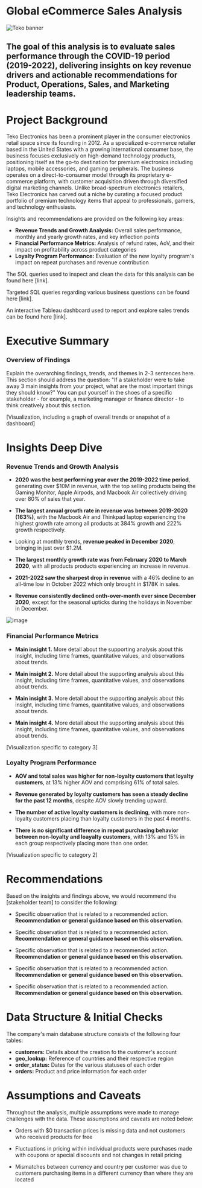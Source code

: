 # Global eCommerce Sales Analysis
![Teko banner](https://github.com/user-attachments/assets/b9f654a0-9afe-4bce-b032-97aaec142bf2)

## The goal of this analysis is to evaluate sales performance through the COVID-19 period (2019-2022), delivering insights on key revenue drivers and actionable recommendations for Product, Operations, Sales, and Marketing leadership teams.


# Project Background
Teko Electronics has been a prominent player in the consumer electronics retail space since its founding in 2012. As a specialized e-commerce retailer based in the United States with a growing international consumer base, the business focuses exclusively on high-demand technology products, positioning itself as the go-to destination for premium electronics including laptops, mobile accessories, and gaming peripherals.
The business operates on a direct-to-consumer model through its proprietary e-commerce platform, with customer acquisition driven through diversified digital marketing channels. Unlike broad-spectrum electronics retailers, Teko Electronics has carved out a niche by curating a focused product portfolio of premium technology items that appeal to professionals, gamers, and technology enthusiasts.

Insights and recommendations are provided on the following key areas:

- **Revenue Trends and Growth Analysis:** Overall sales performance, monthly and yearly growth rates, and key inflection points
- **Financial Performance Metrics:** Analysis of refund rates, AoV, and their impact on profitability across product categories
- **Loyalty Program Performance:** Evaluation of the new loyalty program's impact on repeat purchases and revenue contribution

The SQL queries used to inspect and clean the data for this analysis can be found here [link].

Targeted SQL queries regarding various business questions can be found here [link].

An interactive Tableau dashboard used to report and explore sales trends can be found here [link].


# Executive Summary

### Overview of Findings

Explain the overarching findings, trends, and themes in 2-3 sentences here. This section should address the question: "If a stakeholder were to take away 3 main insights from your project, what are the most important things they should know?" You can put yourself in the shoes of a specific stakeholder - for example, a marketing manager or finance director - to think creatively about this section.

[Visualization, including a graph of overall trends or snapshot of a dashboard]


# Insights Deep Dive
### Revenue Trends and Growth Analysis
  
* **2020 was the best performing year over the 2019-2022 time period**, generating over $10M in revenue, with the top selling products being the Gaming Monitor, Apple Airpods, and Macbook Air collectively driving over 80% of sales that year.
  
* **The largest annual growth rate in revenue was between 2019-2020 (163%)**, with the Macbook Air and Thinkpad laptop experiencing the highest growth rate among all products at 384% growth and 222% growth respectively.

* Looking at monthly trends, **revenue peaked in December 2020**, bringing in just over $1.2M.
  
* **The largest monthly growth rate was from February 2020 to March 2020**, with all products products experiencing an increase in revenue.

* **2021-2022 saw the sharpest drop in revenue** with a 46% decline to an all-time low in October 2022 which only brought in $178K in sales.

* **Revenue consistently declined onth-over-month ever since December 2020**, except for the seasonal upticks during the holidays in November in December.

![image](https://github.com/user-attachments/assets/6431eff3-e158-4e89-866b-4a19c676ec43)


### Financial Performance Metrics

* **Main insight 1.** More detail about the supporting analysis about this insight, including time frames, quantitative values, and observations about trends.
  
* **Main insight 2.** More detail about the supporting analysis about this insight, including time frames, quantitative values, and observations about trends.
  
* **Main insight 3.** More detail about the supporting analysis about this insight, including time frames, quantitative values, and observations about trends.
  
* **Main insight 4.** More detail about the supporting analysis about this insight, including time frames, quantitative values, and observations about trends.

[Visualization specific to category 3]


### Loyalty Program Performance

* **AOV and total sales was higher for non-loyalty customers that loyalty customers**, at 13% higher AOV and comprising 61% of total sales. 
  
* **Revenue generated by loyalty customers has seen a steady decline for the past 12 months**, despite AOV slowly trending upward.
  
* **The number of active loyalty customers is declining**, with more non-loyalty customers placing than loyalty customers in the past 4 months.  
  
* **There is no significant difference in repeat purchasing behavior between non-loyalty and loayalty customers**, with 13% and 15% in each group respectively placing more than one order.

[Visualization specific to category 2]



# Recommendations

Based on the insights and findings above, we would recommend the [stakeholder team] to consider the following: 

* Specific observation that is related to a recommended action. **Recommendation or general guidance based on this observation.**
  
* Specific observation that is related to a recommended action. **Recommendation or general guidance based on this observation.**
  
* Specific observation that is related to a recommended action. **Recommendation or general guidance based on this observation.**
  
* Specific observation that is related to a recommended action. **Recommendation or general guidance based on this observation.**
  
* Specific observation that is related to a recommended action. **Recommendation or general guidance based on this observation.**
  

# Data Structure & Initial Checks

The company's main database structure consists of the following four tables:
- **customers:** Details about the creation fo the customer's account
- **geo_lookup:** Reference of countries and their respective region
- **order_status:** Dates for the various statuses of each order
- **orders:** Product and price information for each order


# Assumptions and Caveats

Throughout the analysis, multiple assumptions were made to manage challenges with the data. These assumptions and caveats are noted below:

* Orders with $0 transaction prices is missing data and not customers who received products for free
  
* Fluctuations in pricing within individual products were purchases made with coupons or special discounts and not changes in retail pricing
  
* Mismatches between currency and country per customer was due to customers purchasing items in a different currency than where they are located

